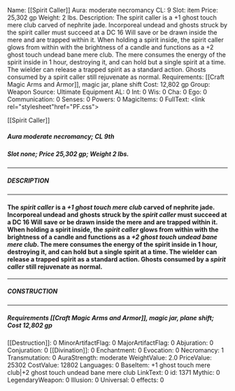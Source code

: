 Name: [[Spirit Caller]]
Aura: moderate necromancy
CL: 9
Slot: item
Price: 25,302 gp
Weight: 2 lbs.
Description: The spirit caller is a +1 ghost touch mere club carved of nephrite jade. Incorporeal undead and ghosts struck by the spirit caller must succeed at a DC 16 Will save or be drawn inside the mere and are trapped within it. When holding a spirit inside, the spirit caller glows from within with the brightness of a candle and functions as a +2 ghost touch undead bane mere club. The mere consumes the energy of the spirit inside in 1 hour, destroying it, and can hold but a single spirit at a time. The wielder can release a trapped spirit as a standard action. Ghosts consumed by a spirit caller still rejuvenate as normal.
Requirements: [[Craft Magic Arms and Armor]], magic jar, plane shift
Cost: 12,802 gp
Group: Weapon
Source: Ultimate Equipment
AL: 0
Int: 0
Wis: 0
Cha: 0
Ego: 0
Communication: 0
Senses: 0
Powers: 0
MagicItems: 0
FullText: <link rel="stylesheet"href="PF.css"><div class="heading"><p class="alignleft">[[Spirit Caller]]</p><div style="clear: both;"></div></div><div><h5><b>Aura </b>moderate necromancy; <b>CL </b>9th</h5><h5><b>Slot </b>none; <b>Price </b>25,302 gp; <b>Weight </b>2 lbs.</h5></div><hr/><div><h5><b>DESCRIPTION</b></h5></div><hr/><div><h4><p>The <i>spirit caller</i> is a <i>+1 ghost touch mere club</i> carved of nephrite jade. Incorporeal undead and ghosts struck by the <i>spirit caller</i> must succeed at a DC 16 Will save or be drawn inside the mere and are trapped within it. When holding a spirit inside, the <i>spirit caller</i> glows from within with the brightness of a candle and functions as a <i>+2 ghost touch undead bane mere club</i>. The mere consumes the energy of the spirit inside in 1 hour, destroying it, and can hold but a single spirit at a time. The wielder can release a trapped spirit as a standard action. Ghosts consumed by a <i>spirit caller</i> still rejuvenate as normal.</p></h4></div><hr/><div><h5><b>CONSTRUCTION</b></h5></div><hr/><div><h5><b>Requirements </b>[[Craft Magic Arms and Armor]], <i>magic jar</i>, <i>plane shift</i>; <b>Cost </b>12,802 gp</h5></div>
[[Destruction]]: 0
MinorArtifactFlag: 0
MajorArtifactFlag: 0
Abjuration: 0
Conjuration: 0
[[Divination]]: 0
Enchantment: 0
Evocation: 0
Necromancy: 1
Transmutation: 0
AuraStrength: moderate
WeightValue: 2.0
PriceValue: 25302
CostValue: 12802
Languages: 0
BaseItem: +1 ghost touch mere club|+2 ghost touch undead bane mere club
LinkText: 0
id: 1371
Mythic: 0
LegendaryWeapon: 0
Illusion: 0
Universal: 0
effects: 0
